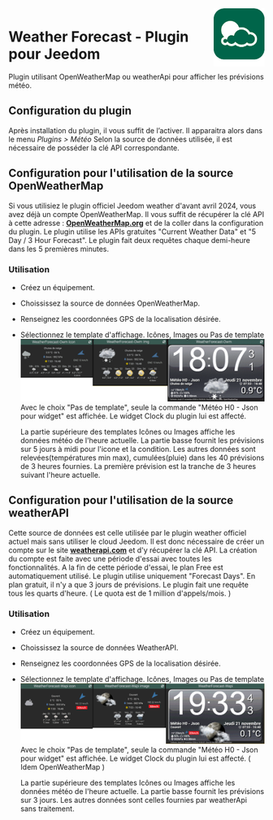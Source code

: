 <img align="right" src="../images/weatherForecast_icon.png" width="100">

# Weather Forecast - Plugin pour Jeedom

Plugin utilisant OpenWeatherMap ou weatherApi pour afficher les prévisions météo.

## Configuration du plugin

Après installation du plugin, il vous suffit de l’activer.
Il apparaitra alors dans le menu *Plugins > Météo*
Selon la source de données utilisée, il est nécessaire de posséder la clé API correspondante.

## Configuration pour l'utilisation de la source OpenWeatherMap

Si vous utilisiez le plugin officiel Jeedom weather d'avant avril 2024, vous avez déjà un compte OpenWeatherMap. Il vous suffit de récupérer la clé API à cette adresse : [**OpenWeatherMap.org**](https://home.openweathermap.org/api_keys) et de la coller dans la configuration du plugin.
Le plugin utilise les APIs gratuites "Current Weather Data" et "5 Day / 3 Hour Forecast".
Le plugin fait deux requêtes chaque demi-heure dans les 5 premières minutes.

### Utilisation
- Créez un équipement. 
- Choississez la source de données OpenWeatherMap.
- Renseignez les coordonnées GPS de la localisation désirée.
- Sélectionnez le template d'affichage. Icônes, Images ou Pas de template
  <img src="../images/TemplatesOwm.png">
  Avec le choix "Pas de template", seule la commande "Météo H0 - Json pour widget" est affichée. Le widget Clock du plugin lui est affecté.

  La partie supérieure des templates Icônes ou Images affiche les données météo de l'heure actuelle.
  La partie basse fournit les prévisions sur 5 jours à midi pour l'icone et la condition. Les autres données sont relevées(températures min max), cumulées(pluie) dans les 40 prévisions de 3 heures fournies.
  La première prévision est la tranche de 3 heures suivant l'heure actuelle.

## Configuration pour l'utilisation de la source weatherAPI

Cette source de données est celle utilisée par le plugin weather officiel actuel mais sans utiliser le cloud Jeedom. Il est donc nécessaire de créer un compte sur le site [**weatherapi.com**](https://www.weatherapi.com/my/) et d'y récupérer la clé API. La création du compte est faite avec une période d'essai avec toutes les fonctionnalités. A la fin de cette période d'essai, le plan Free est automatiquement utilisé.
Le plugin utilise uniquement "Forecast Days". En plan gratuit, il n'y a que 3 jours de prévisions. Le plugin fait une requête tous les quarts d'heure. ( Le quota est de 1 million d'appels/mois. )

### Utilisation
- Créez un équipement. 
- Choississez la source de données WeatherAPI.
- Renseignez les coordonnées GPS de la localisation désirée.
- Sélectionnez le template d'affichage. Icônes, Images ou Pas de template
  <img src="../images/TemplatesWapi.png">
  Avec le choix "Pas de template", seule la commande "Météo H0 - Json pour widget" est affichée. Le widget Clock du plugin lui est affecté. ( Idem OpenWeatherMap )

  La partie supérieure des templates Icônes ou Images affiche les données météo de l'heure actuelle.
  La partie basse fournit les prévisions sur 3 jours. Les autres données sont celles fournies par weatherApi sans traitement.
  
